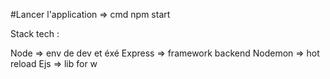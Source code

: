 #Lancer l'application => cmd npm start

Stack tech : 

Node => env de dev et éxé
Express => framework backend
Nodemon => hot reload
Ejs => lib for w